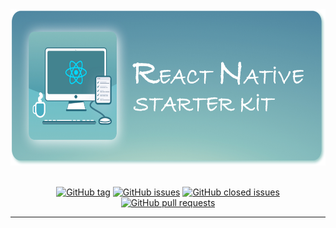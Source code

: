 <div align="center">
    <img src="/docs/git-logo.jpg" alt="React Native Starter Kit" height=250 />
</div>
<br />
<div align="center">

[![GitHub tag](https://img.shields.io/github/tag/sozkahya/react-native-starter-kit.svg?style=plastic&colorB=8AC0BF)](https://github.com/sozkahya/react-native-init-project/tags)
[![GitHub issues](https://img.shields.io/github/issues/sozkahya/react-native-starter-kit.svg?style=plastic&colorB=8AC0BF)](https://github.com/sozkahya/react-native-init-project/issues)
[![GitHub closed issues](https://img.shields.io/github/issues-closed/sozkahya/react-native-starter-kit.svg?style=plastic&colorB=8AC0BF)](https://github.com/sozkahya/react-native-init-project/issues-closed)
[![GitHub pull requests](https://img.shields.io/github/issues-pr/sozkahya/react-native-starter-kit.svg?style=plastic&colorB=8AC0BF)](https://github.com/sozkahya/react-native-init-project/issues-pr)

</div>

---
